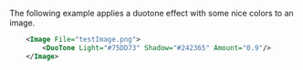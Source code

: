 The following example applies a duotone effect with some nice colors to an image.
```xml
	<Image File="testImage.png">
		<DuoTone Light="#75DD73" Shadow="#242365" Amount="0.9"/>
	</Image>
```